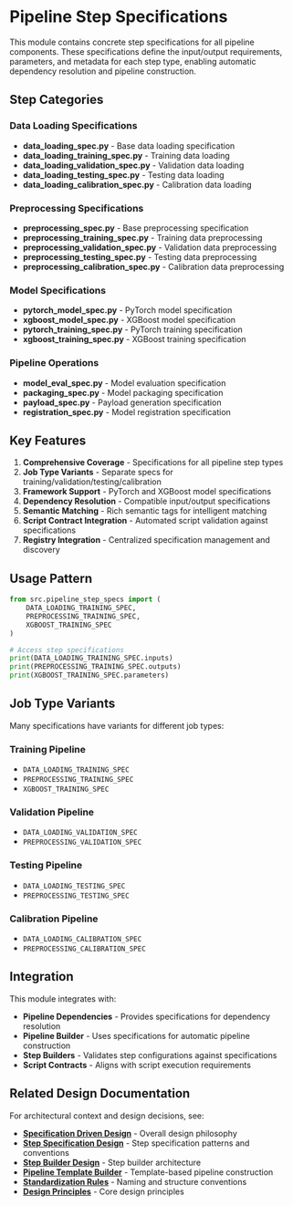 # Pipeline Step Specifications

This module contains concrete step specifications for all pipeline components. These specifications define the input/output requirements, parameters, and metadata for each step type, enabling automatic dependency resolution and pipeline construction.

## Step Categories

### Data Loading Specifications
- **data_loading_spec.py** - Base data loading specification
- **data_loading_training_spec.py** - Training data loading
- **data_loading_validation_spec.py** - Validation data loading  
- **data_loading_testing_spec.py** - Testing data loading
- **data_loading_calibration_spec.py** - Calibration data loading

### Preprocessing Specifications
- **preprocessing_spec.py** - Base preprocessing specification
- **preprocessing_training_spec.py** - Training data preprocessing
- **preprocessing_validation_spec.py** - Validation data preprocessing
- **preprocessing_testing_spec.py** - Testing data preprocessing
- **preprocessing_calibration_spec.py** - Calibration data preprocessing

### Model Specifications
- **pytorch_model_spec.py** - PyTorch model specification
- **xgboost_model_spec.py** - XGBoost model specification
- **pytorch_training_spec.py** - PyTorch training specification
- **xgboost_training_spec.py** - XGBoost training specification

### Pipeline Operations
- **model_eval_spec.py** - Model evaluation specification
- **packaging_spec.py** - Model packaging specification
- **payload_spec.py** - Payload generation specification
- **registration_spec.py** - Model registration specification

## Key Features

1. **Comprehensive Coverage** - Specifications for all pipeline step types
2. **Job Type Variants** - Separate specs for training/validation/testing/calibration
3. **Framework Support** - PyTorch and XGBoost model specifications
4. **Dependency Resolution** - Compatible input/output specifications
5. **Semantic Matching** - Rich semantic tags for intelligent matching
6. **Script Contract Integration** - Automated script validation against specifications
7. **Registry Integration** - Centralized specification management and discovery

## Usage Pattern

```python
from src.pipeline_step_specs import (
    DATA_LOADING_TRAINING_SPEC,
    PREPROCESSING_TRAINING_SPEC,
    XGBOOST_TRAINING_SPEC
)

# Access step specifications
print(DATA_LOADING_TRAINING_SPEC.inputs)
print(PREPROCESSING_TRAINING_SPEC.outputs)
print(XGBOOST_TRAINING_SPEC.parameters)
```

## Job Type Variants

Many specifications have variants for different job types:

### Training Pipeline
- `DATA_LOADING_TRAINING_SPEC`
- `PREPROCESSING_TRAINING_SPEC`
- `XGBOOST_TRAINING_SPEC`

### Validation Pipeline
- `DATA_LOADING_VALIDATION_SPEC`
- `PREPROCESSING_VALIDATION_SPEC`

### Testing Pipeline
- `DATA_LOADING_TESTING_SPEC`
- `PREPROCESSING_TESTING_SPEC`

### Calibration Pipeline
- `DATA_LOADING_CALIBRATION_SPEC`
- `PREPROCESSING_CALIBRATION_SPEC`

## Integration

This module integrates with:
- **Pipeline Dependencies** - Provides specifications for dependency resolution
- **Pipeline Builder** - Uses specifications for automatic pipeline construction
- **Step Builders** - Validates step configurations against specifications
- **Script Contracts** - Aligns with script execution requirements

## Related Design Documentation

For architectural context and design decisions, see:
- **[Specification Driven Design](../pipeline_design/specification_driven_design.md)** - Overall design philosophy
- **[Step Specification Design](../pipeline_design/step_specification.md)** - Step specification patterns and conventions
- **[Step Builder Design](../pipeline_design/step_builder.md)** - Step builder architecture
- **[Pipeline Template Builder](../pipeline_design/pipeline_template_builder_v2.md)** - Template-based pipeline construction
- **[Standardization Rules](../pipeline_design/standardization_rules.md)** - Naming and structure conventions
- **[Design Principles](../pipeline_design/design_principles.md)** - Core design principles
